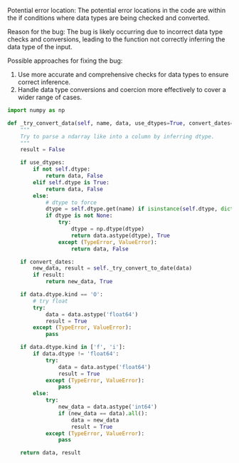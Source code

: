 Potential error location: The potential error locations in the code are within the if conditions where data types are being checked and converted. 

Reason for the bug: The bug is likely occurring due to incorrect data type checks and conversions, leading to the function not correctly inferring the data type of the input.

Possible approaches for fixing the bug: 
1. Use more accurate and comprehensive checks for data types to ensure correct inference.
2. Handle data type conversions and coercion more effectively to cover a wider range of cases.

```python
import numpy as np

def _try_convert_data(self, name, data, use_dtypes=True, convert_dates=True):
    """
    Try to parse a ndarray like into a column by inferring dtype.
    """
    result = False

    if use_dtypes:
        if not self.dtype:
            return data, False
        elif self.dtype is True:
            return data, False
        else:
            # dtype to force
            dtype = self.dtype.get(name) if isinstance(self.dtype, dict) else self.dtype
            if dtype is not None:
                try:
                    dtype = np.dtype(dtype)
                    return data.astype(dtype), True
                except (TypeError, ValueError):
                    return data, False

    if convert_dates:
        new_data, result = self._try_convert_to_date(data)
        if result:
            return new_data, True

    if data.dtype.kind == 'O':
        # try float
        try:
            data = data.astype('float64')
            result = True
        except (TypeError, ValueError):
            pass

    if data.dtype.kind in ['f', 'i']:
        if data.dtype != 'float64':
            try:
                data = data.astype('float64')
                result = True
            except (TypeError, ValueError):
                pass
        else:
            try:
                new_data = data.astype('int64')
                if (new_data == data).all():
                    data = new_data
                    result = True
            except (TypeError, ValueError):
                pass

    return data, result
```